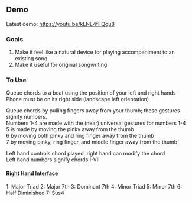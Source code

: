 ## Demo
Latest demo: https://youtu.be/kLNE4fFQqu8

### Goals
1. Make it feel like a natural device for playing accompaniment to an existing song
2. Make it useful for original songwriting

### To Use
Queue chords to a beat using the position of your left and right hands
Phone must be on its right side (landscape left orientation)

Queue chords by pulling fingers away from your thumb; these gestures signify numbers.  
Numbers 1-4 are made with the (near) universal gestures for numbers 1-4  
5 is made by moving the pinky away from the thumb  
6 by moving both pinky and ring finger away from the thumb  
7 by moving pinky, ring finger, and middle finger away from the thumb  

Left hand controls chord played, right hand can modify the chord  
Left hand numbers signify chords I-VII

#### Right Hand Interface
1: Major Triad
2: Major 7th
3: Dominant 7th
4: Minor Triad
5: Minor 7th
6: Half Diminished
7: Sus4

